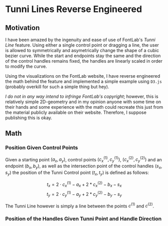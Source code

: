 # Tunni Lines Reverse Engineered

## Motivation

I have been amazed by the ingenuity and ease of use of FontLab's _Tunni Line_ feature. Using either
a single control point or dragging a line, the user is allowed to symmetrically and asymetrically
change the shape of a cubic bezier curve. While the start and endpoints stay the same and the
direction of the control handles remains fixed, the handles are linearly scaled in order to modify
the curve.

Using the visualizations on the FontLab website, I have reverse engineered the math behind the
feature and implemented a simple example using `D3.js` (probably overkill for such a simple thing
but hey).

_I do not in any way intend to infringe FontLab's copyright_; however, this is relatively simple
2D-geometry and in my opinion anyone with some time on their hands and some experience with the math
could recreate this just from the material publicly available on their website. Therefore, I suppose 
publishing this is okay.

## Math

### Position Given Control Points

Given a starting point $(a_x, a_y)$, control points $(c_x^{(1)}, c_y^{(1)})$,
$(c_x^{(2)}, c_y^{(2)})$ and an endpoint $(b_x, b_y)$, as well as the intersection point of the 
control handles $(s_x, s_y)$ the position of the Tunni Control point $(t_x, t_y)$ is defined as 
follows:

$$t_x = 2 \cdot c_x^{(1)} - a_x + 2 * c_x^{(2)} - b_x - s_x$$
$$t_y = 2 \cdot c_y^{(1)} - a_y + 2 * c_y^{(2)} - b_y - s_y$$

The Tunni Line however is simply a line between the points $c^{(1)}$ and $c^{(2)}$.

### Position of the Handles Given Tunni Point and Handle Direction



